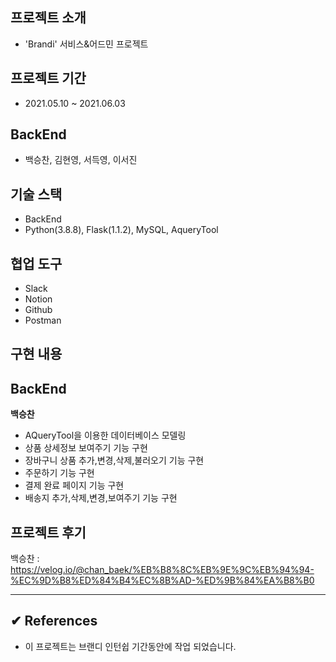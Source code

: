 ## 프로젝트 소개
- 'Brandi' 서비스&어드민 프로젝트
## 프로젝트 기간
- 2021.05.10 ~ 2021.06.03
## BackEnd
- 백승찬, 김현영, 서득영, 이서진
## 기술 스택
- BackEnd
- Python(3.8.8), Flask(1.1.2), MySQL, AqueryTool
## 협업 도구
- Slack
- Notion
- Github
- Postman
## 구현 내용 

## BackEnd

**백승찬**

- AQueryTool을 이용한 데이터베이스 모델링
- 상품 상세정보 보여주기 기능 구현
- 장바구니 상품 추가,변경,삭제,불러오기 기능 구현
- 주문하기 기능 구현
- 결제 완료 페이지 기능 구현
- 배송지 추가,삭제,변경,보여주기 기능 구현

## 프로젝트 후기
백승찬 : https://velog.io/@chan_baek/%EB%B8%8C%EB%9E%9C%EB%94%94-%EC%9D%B8%ED%84%B4%EC%8B%AD-%ED%9B%84%EA%B8%B0<br>



-------------------
## ✔︎ References
- 이 프로젝트는 브랜디 인턴쉽 기간동안에 작업 되었습니다.
